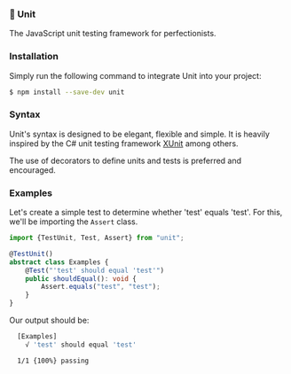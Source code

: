 ### 🧪 Unit

The JavaScript unit testing framework for perfectionists.

### Installation

Simply run the following command to integrate Unit into your project:

```bash
$ npm install --save-dev unit
```

### Syntax

Unit's syntax is designed to be elegant, flexible and simple. It is heavily inspired by the C# unit testing framework [XUnit](https://xunit.github.io/) among others.

The use of decorators to define units and tests is preferred and encouraged.

### Examples

Let's create a simple test to determine whether 'test' equals 'test'. For this, we'll be importing the `Assert` class.

```ts
import {TestUnit, Test, Assert} from "unit";

@TestUnit()
abstract class Examples {
    @Test("'test' should equal 'test'")
    public shouldEqual(): void {
        Assert.equals("test", "test");
    }
}
```

Our output should be:

```bash
  [Examples]
    √ 'test' should equal 'test'

  1/1 {100%} passing
```
